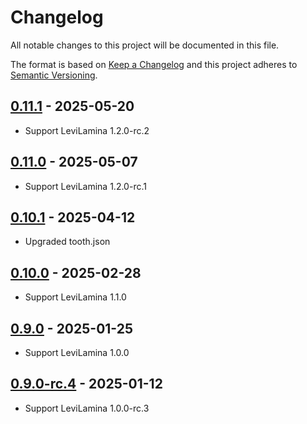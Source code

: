 # Changelog

All notable changes to this project will be documented in this file.

The format is based on [Keep a Changelog](https://keepachangelog.com/)
and this project adheres to [Semantic Versioning](https://semver.org/).

## [0.11.1] - 2025-05-20

- Support LeviLamina 1.2.0-rc.2

## [0.11.0] - 2025-05-07

- Support LeviLamina 1.2.0-rc.1

## [0.10.1] - 2025-04-12

- Upgraded tooth.json

## [0.10.0] - 2025-02-28

- Support LeviLamina 1.1.0

## [0.9.0] - 2025-01-25

- Support LeviLamina 1.0.0

## [0.9.0-rc.4] - 2025-01-12

- Support LeviLamina 1.0.0-rc.3

[0.11.1]: https://github.com/LiteLDev/LegacyMoney/compare/v0.11.0...v0.11.1
[0.11.0]: https://github.com/LiteLDev/LegacyMoney/compare/v0.10.1...v0.11.0
[0.10.1]: https://github.com/LiteLDev/LegacyMoney/compare/v0.10.0...v0.10.1
[0.10.0]: https://github.com/LiteLDev/LegacyMoney/compare/v0.9.0...v0.10.0
[0.9.0]: https://github.com/LiteLDev/LegacyMoney/compare/v0.9.0-rc.4...v0.9.0
[0.9.0-rc.4]: https://github.com/LiteLDev/LegacyMoney/releases/tag/v0.9.0-rc.4
